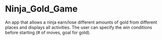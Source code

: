 # Ninja_Gold_Game
An app that allows a ninja earn/lose different amounts of gold from different places and displays all activities. The user can specify the win conditions before starting (# of moves, goal for gold).